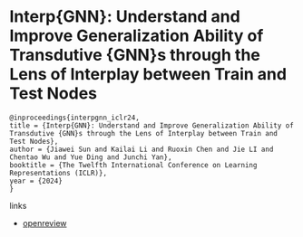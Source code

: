 # Interp{GNN}: Understand and Improve Generalization Ability of Transdutive {GNN}s through the Lens of Interplay between Train and Test Nodes

```
@inproceedings{interpgnn_iclr24,
title = {Interp{GNN}: Understand and Improve Generalization Ability of Transdutive {GNN}s through the Lens of Interplay between Train and Test Nodes},
author = {Jiawei Sun and Kailai Li and Ruoxin Chen and Jie LI and Chentao Wu and Yue Ding and Junchi Yan},
booktitle = {The Twelfth International Conference on Learning Representations (ICLR)},
year = {2024}
}
```

links
- [openreview](https://openreview.net/forum?id=pwW807WJ9G)

